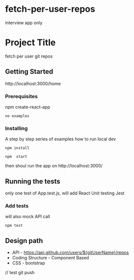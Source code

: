 # fetch-per-user-repos
interview app only

# Project Title

fetch per user git repos

## Getting Started

http://localhost:3000/home

### Prerequisites

npm create-react-app

```
no examples
```

### Installing

A step by step series of examples how to run local dev

```
npm install
```

```
npm  start
```

then shoul run the app on http://localhost:3000/

## Running the tests

only one test of App.test.js, will add React Unit testing Jest

### Add tests

will also mock API call

```
npm test
```

## Design path

* API - https://api.github.com/users/${gitUserName}/repos
* Coding Structure - Component Based
* CSS - bootstrap


// test git push
